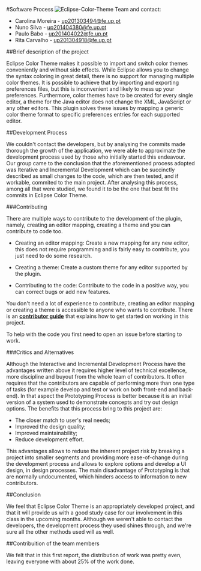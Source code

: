 #Software Process
![Eclipse-Color-Theme](http://p2.pdt-extensions.org/images/colorthemes/screenshot.png)
Team and contact:
* Carolina Moreira - up201303494@fe.up.pt
* Nuno Silva - up201404380@fe.up.pt
* Paulo Babo - up201404022@fe.up.pt
* Rita Carvalho - up201304918@fe.up.pt

##Brief description of the project

Eclipse Color Theme makes it possible to import and switch color themes conveniently and without side effects.
While Eclipse allows you to change the syntax coloring in great detail, there is no support for managing multiple color themes. 
It is possible to achieve that by importing and exporting preferences files, but this is inconvenient and likely to mess up your preferences. Furthermore, color themes have to be created for every single editor, a theme for the Java editor does not change the XML, JavaScript or any other editors. This plugin solves these issues by mapping a generic color theme format to specific preferences entries for each supported editor.

##Development Process

We couldn't contact the developers, but by analysing the commits made thorough the growth of the application, we were able to approximate the development process used by those who initially started this endeavour.
Our group came to the conclusion that the aforementioned process adopted was Iterative and Incremental Development which can be succinctly described as small changes to the code, which are then tested, and if workable, commited to the main project. 
After analysing this process, among all that were studied, we found it to be the one that best fit the commits in Eclipse Color Theme. 


###Contributing

There are multiple ways to contribute to the development of the plugin, namely, creating an editor mapping, creating a theme and you can contribute to code too.

* Creating an editor mapping:
	Create a new mapping for any new editor, this does not require programming and is fairly easy to contribute, you just need to do some research.

* Creating a theme:
	Create a custom theme for any editor supported by the plugin.
	
* Contributing to the code:
	Contribute to the code in a positive way, you can correct bugs or add new features.

You don't need a lot of experience to contribute, creating an editor mapping or creating a theme is accessible to anyone who wants to contribute. There is an [**contributor guide**](https://github.com/eclipse-color-theme/eclipse-color-theme/wiki/Contributing) that explains how to get started on working in this project.

To help with the code you first need to open an issue before starting to work.


###Critics and Alternatives

Although the Interactive and Incremental Development Process have the advantages written above it requires higher level of technical excellence, more discipline and buyout from the whole team of contributors. It often requires that the contributors are capable of performing more than one type of tasks (for example develop and test or work on both front-end and back-end).
In that aspect the Prototyping Process is better because it is an initial version of a system used to demonstrate concepts and try out design options. 
The benefits that this process bring to this project are:
* The closer match to user's real needs;
* Improved the design quality;
* Improved maintainability;
* Reduce development effort.

This advantages allows to reduse the inherent project risk by breaking a project into smaller segments and providing more ease-of-change during the development process and allows to explore options and develop a UI design, in design processes. The main disadvantage of Prototyping is that are normally undocumented, which hinders access to information to new contributors.

##Conclusion

We feel that Eclipse Color Theme is an appropriately developed project, and that it will provide us with a good study case for our involvement in this class in the upcoming months. Although we weren't able to contact the developers, the development process they used shines through, and we're sure all the other methods used will as well.

##Contribuition of the team members

We felt that in this first report, the distribution of work was pretty even, leaving everyone with about 25% of the work done. 

	



